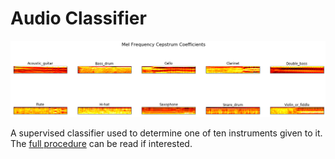 # Audio Classifier

![](./images/mfcc.png)

A supervised classifier used to determine one of ten instruments given to it. The [full procedure](https://github.com/theadamsabra/Audio-Classifier/blob/master/Full%20Procedure.ipynb) can be read if interested.
